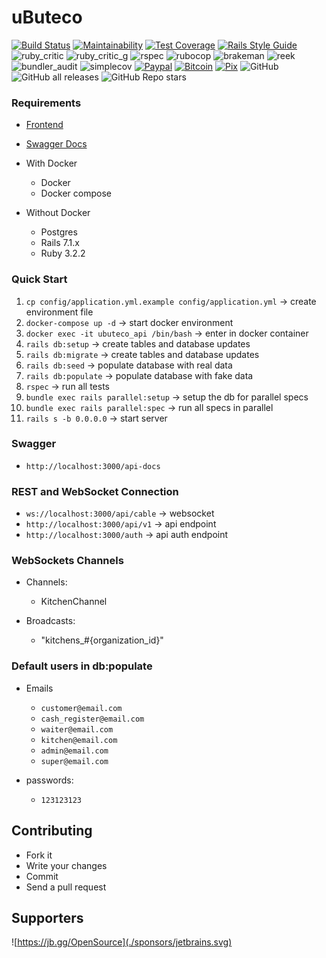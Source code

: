 # uButeco

[![Build Status](https://travis-ci.org/Sartori-RIA/ubuteco_api.svg?branch=master)](https://travis-ci.org/Sartori-RIA/ubuteco_api)
[![Maintainability](https://api.codeclimate.com/v1/badges/5b3164bf7155c93f2b40/maintainability)](https://codeclimate.com/github/Sartori-RIA/ubuteco_api/maintainability)
[![Test Coverage](https://api.codeclimate.com/v1/badges/5b3164bf7155c93f2b40/test_coverage)](https://codeclimate.com/github/Sartori-RIA/ubuteco_api/test_coverage)
[![Rails Style Guide](https://img.shields.io/badge/code_style-rubocop-brightgreen.svg)](https://github.com/rubocop-hq/rubocop-rails)
![ruby_critic](https://ruby.ci/badges/388e32bd-c453-49c3-9b24-be7299f2f11d/ruby_critic)
![ruby_critic_g](https://ruby.ci/badges/388e32bd-c453-49c3-9b24-be7299f2f11d/ruby_critic_g)
![rspec](https://ruby.ci/badges/388e32bd-c453-49c3-9b24-be7299f2f11d/rspec)
![rubocop](https://ruby.ci/badges/388e32bd-c453-49c3-9b24-be7299f2f11d/rubocop)
![brakeman](https://ruby.ci/badges/388e32bd-c453-49c3-9b24-be7299f2f11d/brakeman)
![reek](https://ruby.ci/badges/388e32bd-c453-49c3-9b24-be7299f2f11d/reek)
![bundler_audit](https://ruby.ci/badges/388e32bd-c453-49c3-9b24-be7299f2f11d/bundler_audit)
![simplecov](https://ruby.ci/badges/388e32bd-c453-49c3-9b24-be7299f2f11d/simplecov)
[![Paypal](https://img.shields.io/badge/support-PayPal-blue?logo=PayPal&style=flat-square&label=Donate)](https://www.paypal.com/donate?hosted_button_id=AVLYA9GPR8C6E)
[![Bitcoin](https://img.shields.io/badge/btc-18piQ9NhZhBm1Msba9sFfffVxfjxFLX5Mr-informational)](https://github.com/Sartori-RIA/ubuteco_api/blob/master/bitcoin-address.txt)
[![Pix](https://img.shields.io/badge/pix-e5c7ec40--4696--43c2--815a--08dab5071260-blue)](https://github.com/Sartori-RIA/ubuteco_api/blob/master/bitcoin-pix.txt)
![GitHub](https://img.shields.io/github/license/sartori-ria/ubuteco_api)
![GitHub all releases](https://img.shields.io/github/downloads/sartori-ria/ubuteco_api/total)
![GitHub Repo stars](https://img.shields.io/github/stars/sartori-ria/ubuteco_api?style=social)

### Requirements

+ [Frontend](https://github.com/Sartori-RIA/ubuteco_spa)
+ [Swagger Docs](https://sartori-ria.github.io/ubuteco_api/)

+ With Docker
  + Docker
  + Docker compose
  
+ Without Docker
  + Postgres
  + Rails 7.1.x
  + Ruby 3.2.2

### Quick Start

1. `cp config/application.yml.example config/application.yml` -> create environment file
2. `docker-compose up -d` -> start docker environment
3. `docker exec -it ubuteco_api /bin/bash` -> enter in docker container
4. `rails db:setup` -> create tables and database updates
5. `rails db:migrate` -> create tables and database updates
6. `rails db:seed` -> populate database with real data
7. `rails db:populate` -> populate database with fake data
8. `rspec` -> run all tests
9. `bundle exec rails parallel:setup` -> setup the db for parallel specs
10. `bundle exec rails parallel:spec` -> run all specs in parallel
11. `rails s -b 0.0.0.0` -> start server

### Swagger 

+ `http://localhost:3000/api-docs`

### REST and WebSocket Connection

+ `ws://localhost:3000/api/cable` -> websocket
+ `http://localhost:3000/api/v1` -> api endpoint
+ `http://localhost:3000/auth` -> api auth endpoint

### WebSockets Channels

+ Channels:
    + KitchenChannel
    
+ Broadcasts:
    + "kitchens_#{organization_id}"


### Default users in db:populate

+ Emails
  + `customer@email.com`
  + `cash_register@email.com`
  + `waiter@email.com`
  + `kitchen@email.com`
  + `admin@email.com`
  + `super@email.com`

+ passwords:
  + `123123123`
  
## Contributing

* Fork it
* Write your changes
* Commit
* Send a pull request

## Supporters

![https://jb.gg/OpenSource](./sponsors/jetbrains.svg)

